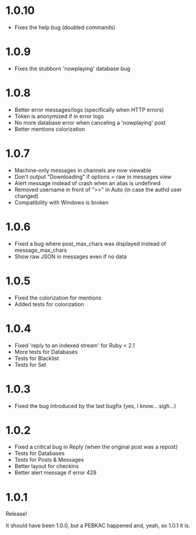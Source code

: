 # 1.0.10

- Fixes the help bug (doubled commands)

# 1.0.9

- Fixes the stubborn 'nowplaying' database bug

# 1.0.8

- Better error messages/logs (specifically when HTTP errors)
- Token is anonymized if in error logs
- No more database error when canceling a 'nowplaying' post
- Better mentions colorization

# 1.0.7

- Machine-only messages in channels are now viewable
- Don't output "Downloading" if options = raw in messages view
- Alert message instead of crash when an alias is undefined
- Removed username in front of ">>" in Auto (in case the authd user changed)
- Compatibility with Windows is broken

# 1.0.6

- Fixed a bug where post_max_chars was displayed instead of message_max_chars
- Show raw JSON in messages even if no data

# 1.0.5

- Fixed the colorization for mentions
- Added tests for colorization

# 1.0.4

- Fixed 'reply to an indexed stream' for Ruby < 2.1
- More tests for Databases
- Tests for Blacklist
- Tests for Set

# 1.0.3

- Fixed the bug introduced by the last bugfix (yes, I know... sigh...)

# 1.0.2

- Fixed a critical bug in Reply (when the original post was a repost)
- Tests for Databases
- Tests for Posts & Messages
- Better layout for checkins
- Better alert message if error 429

# 1.0.1

Release!

It should have been 1.0.0, but a PEBKAC happened and, yeah, so 1.0.1 it is.
